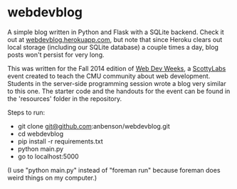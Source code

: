 webdevblog
==================

A simple blog written in Python and Flask with a SQLite backend. Check it out at [webdevblog.herokuapp.com](http://webdevblog.herokuapp.com), but note that since Heroku clears out local storage (including our SQLite database) a couple times a day, blog posts won't persist for very long.

This was written for the Fall 2014 edition of [Web Dev Weeks](http://scottylabs.org/webdevweeks), a [ScottyLabs](http://scottylabs.org) event created to teach the CMU community about web development. Students in the server-side programming session wrote a blog very similar to this one. The starter code and the handouts for the event can be found in the 'resources' folder in the repository.

Steps to run:
- git clone git@github.com:anbenson/webdevblog.git
- cd webdevblog
- pip install -r requirements.txt
- python main.py
- go to localhost:5000

(I use "python main.py" instead of "foreman run" because foreman does weird things on my computer.)
